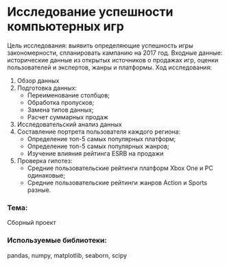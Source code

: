 # Исследование успешности компьютерных игр
Цель исследования: выявить определяющие успешность игры закономерности, спланировать кампанию на 2017 год. Входные данные: исторические данные из открытых источников о продажах игр, оценки пользователей и экспертов, жанры и платформы. Ход исследования:
1. Обзор данных
2. Подготовка данных:
   * Переименование столбцов;
   * Обработка пропусков;
   * Замена типов данных;
   * Расчет суммарных продаж
3. Исследовательский анализ данных
4. Составление портрета пользователя каждого региона:
   * Определение топ-5 самых популярных платформ;
   * Определение топ-5 самых популярных жанров;
   * Изучение влияния рейтинга ESRB на продажи
5. Проверка гипотез:
   * Средние пользовательские рейтинги платформ Xbox One и PC одинаковые;
   * Средние пользовательские рейтинги жанров Action и Sports разные.

### Тема:
Сборный проект

### Используемые библиотеки:
pandas, numpy, matplotlib, seaborn, scipy
